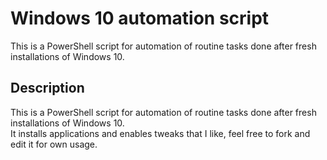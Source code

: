 # Windows 10 automation script
This is a PowerShell script for automation of routine tasks done after fresh installations of Windows 10.

## Description
This is a PowerShell script for automation of routine tasks done after fresh installations of Windows 10.  
It installs applications and enables tweaks that I like, feel free to fork and edit it for own usage.